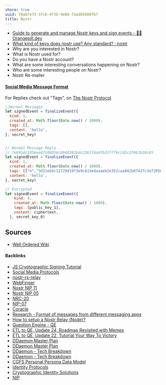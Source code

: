 ```yaml
---
share: true
uuid: 78abfe73-37cb-4f3b-9e08-faad85669fb7
title: Nostr
---
```

* [Guide to generate and manage Nostr keys and sign events - 🍊💊 Orangepill.dev](https://orangepill.dev/nostr-guides/guide-nostr-key-generation-and-management/)
* [What kind of keys does nostr use? Any standard? : nostr](https://old.reddit.com/r/nostr/comments/10jo2r1/what_kind_of_keys_does_nostr_use_any_standard/)
* Why are you interested in Nostr?
* What is Nostr used for?
* Do you have a Nostr account?
* What are some interesting conversations happening on Nostr?
* Who are some interesting people on Nostr?
* Nostr Re-mailer

#### [Social Media Message Format](../ea6dd9c4-c148-4631-af5f-63ffe73fceb3)

For Replies check out "Tags", on [The Nostr Protocol](https://nostr.how/en/the-protocol)



``` js
//Normal Messages
let signedEvent = finalizeEvent({
  kind: 1,
  created_at: Math.floor(Date.now() / 1000),
  tags: [],
  content: 'hello',
}, secret_key)


// Normal Message Reply
// 7eb95dc1956ee4fc08956c8948381bdc2361fda9fb32fff9c2d2c2f062b30c65
let signedEvent = finalizeEvent({
  kind: 1,
  created_at: Math.floor(Date.now() / 1000),
  tags: [["e","3d31eb5c11729d19f3e9c613e4aaaeb2e352caa042b07427c3e72056c51f9ab8","","root"],["e","dc8a5f08d3effe321be8447274b98206dbc7d504411e707a532781809ca73808"],["e","7805668e76e0326152989c95f15262904acd002946505d91e901e81233bb6f21","","reply"],["p","6ad3e2a34818b153c81f48c58f44e5199e7b4fc8dbe37810a000dce3c90b7740"],["p","3bf0c63fcb93463407af97a5e5ee64fa883d107ef9e558472c4eb9aaaefa459d"],["p","f901616f00a63f4f9c7881d4871a03df3d4cee7291eafd7adcbeea7c95c58e27"]],
  content: 'hello',
}, secret_key)

// Encrypted
let signedEvent = finalizeEvent({
    kind: 4,
    created_at: Math.floor(Date.now() / 1000),
    tags: [public_key_1],
    content: ciphertext,
  }, secret_key_0)

```
## Sources

* [Well Ordered Wiki](https://wiki.wellorder.net/post/nostr-intro/)

#### Backlinks

* [JS Cryptographic Signing Tutorial](/be82e67e-13f4-4c86-b3ec-b32852c54e2b)
* [Social Media Protocols](/37e87601-6401-4560-95ba-13e732de1ce4)
* [nostr-rs-relay](/cbe052f9-ebc2-4f4b-845f-f6e5d9aa2750)
* [WebFinger](/6128bd66-61c4-4855-89a6-84885e91c505)
* [Nostr NIP 11](/62987d3a-b320-4b5b-b762-e49ee3508f3f)
* [Nostr NIP 05](/8db2dd22-7235-4c50-bd6d-d79b4a55e879)
* [NRC-20](/5056b28a-f1ad-4a50-95e3-6643c5db6dda)
* [NIP-07](/8d015c0e-3b3b-4346-b04b-ae60b1d31769)
* [Coracle](/becb58a7-a502-4c7a-9de9-9579a8fee62a)
* [Research - Format of messages from different messaging apps](/6af8ae27-bf2e-4228-aaba-d28f82f4e329)
* [How to setup a Nostr Relay (Node)?](/e8ff8c66-53ec-424f-aa7d-3714a3017dcc)
* [Question Engine - QE](/cc5cc49d-f554-4f29-b31a-b8789688e6a3)
* [ETL to QE, Update 24, Roadmap Revisited with Memes](/89c90b4a-2065-4b58-93eb-107794ed8671)
* [ETL to QE, Update 22, Tutorial Your Way To Victory](/72b60152-c15c-4243-8329-67cd13e78ba6)
* [DDaemon Master Plan](/58fef7f0-c9dc-44b3-949f-1c034bc24cf2)
* [DDaemon Master Plan](/58fef7f0-c9dc-44b3-949f-1c034bc24cf2)
* [DDaemon - Tech Breakdown](/457c6a22-361f-4b4b-9867-809c7c6d0316)
* [DDaemon - Tech Breakdown](/457c6a22-361f-4b4b-9867-809c7c6d0316)
* [CGFS Personal Persona Data Model](/bbb2e4e9-08b9-461e-ba58-8a15c27d06d1)
* [Identity Protocols](/197d37c9-dd58-4222-8c98-9f63c043a77b)
* [Cryptographic Identity Solutions](/f5eee849-3ed2-4fb6-a006-522bdcb233fe)
* [NIP](/79ef73c3-8e89-4380-9c54-689d8406ec49)